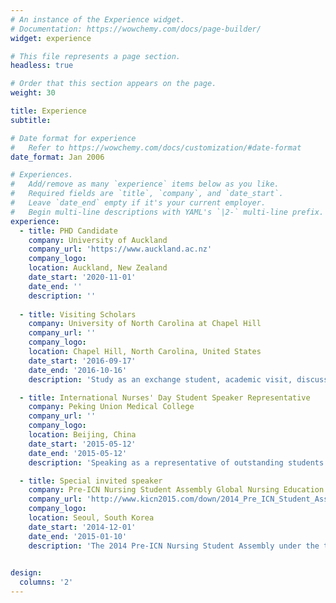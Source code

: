 ```yaml
---
# An instance of the Experience widget.
# Documentation: https://wowchemy.com/docs/page-builder/
widget: experience

# This file represents a page section.
headless: true

# Order that this section appears on the page.
weight: 30

title: Experience
subtitle:

# Date format for experience
#   Refer to https://wowchemy.com/docs/customization/#date-format
date_format: Jan 2006

# Experiences.
#   Add/remove as many `experience` items below as you like.
#   Required fields are `title`, `company`, and `date_start`.
#   Leave `date_end` empty if it's your current employer.
#   Begin multi-line descriptions with YAML's `|2-` multi-line prefix.
experience:
  - title: PHD Candidate
    company: University of Auckland
    company_url: 'https://www.auckland.ac.nz'
    company_logo: 
    location: Auckland, New Zealand
    date_start: '2020-11-01'
    date_end: ''
    description: ''
  
  - title: Visiting Scholars
    company: University of North Carolina at Chapel Hill
    company_url: ''
    company_logo: 
    location: Chapel Hill, North Carolina, United States
    date_start: '2016-09-17'
    date_end: '2016-10-16'
    description: 'Study as an exchange student, academic visit, discussion and presentation '

  - title: International Nurses' Day Student Speaker Representative
    company: Peking Union Medical College
    company_url: ''
    company_logo: 
    location: Beijing, China
    date_start: '2015-05-12'
    date_end: '2015-05-12'
    description: 'Speaking as a representative of outstanding students'

  - title: Special invited speaker
    company: Pre-ICN Nursing Student Assembly Global Nursing Education - Challenges for Change
    company_url: 'http://www.kicn2015.com/down/2014_Pre_ICN_Student_Assembly.pdf'
    company_logo: 
    location: Seoul, South Korea
    date_start: '2014-12-01'
    date_end: '2015-01-10'
    description: 'The 2014 Pre-ICN Nursing Student Assembly under the theme of Global Nursing Education-Challenges for Change was preliminarily held in order to host ICN Nursing Student Assembly successfully on June, 2015. I was honored to be invited to give an oral presentation as a representative of Chinese students.The topics of the presentation focused on Chinese nursing education system with relation to curriculum, National Licensure Examination for Registered Nurse, faculty ratio, and so on.'
        

design:
  columns: '2'
---
```

